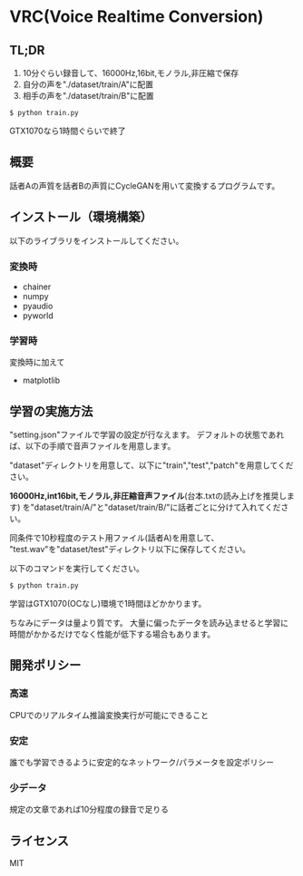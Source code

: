 # VRC(Voice Realtime Conversion)
## TL;DR
1. 10分ぐらい録音して、16000Hz,16bit,モノラル,非圧縮で保存
2. 自分の声を"./dataset/train/A"に配置
3. 相手の声を"./dataset/train/B"に配置
```
$ python train.py
```
GTX1070なら1時間ぐらいで終了
## 概要
 話者Aの声質を話者Bの声質にCycleGANを用いて変換するプログラムです。

## インストール（環境構築）
以下のライブラリをインストールしてください。

### 変換時
- chainer
- numpy
- pyaudio
- pyworld

### 学習時
変換時に加えて
- matplotlib

## 学習の実施方法
"setting.json"ファイルで学習の設定が行なえます。
デフォルトの状態であれば、以下の手順で音声ファイルを用意します。

"dataset"ディレクトリを用意して、以下に"train","test","patch"を用意してください。

**16000Hz,int16bit,モノラル,非圧縮音声ファイル**(台本.txtの読み上げを推奨します)
を"dataset/train/A/"と"dataset/train/B/"に話者ごとに分けて入れてください。

同条件で10秒程度のテスト用ファイル(話者A)を用意して、
"test.wav"を"dataset/test"ディレクトリ以下に保存してください。

以下のコマンドを実行してください。

```
$ python train.py
```
学習はGTX1070(OCなし)環境で1時間ほどかかります。

ちなみにデータは量より質です。
大量に偏ったデータを読み込ませると学習に時間がかかるだけでなく性能が低下する場合もあります。

## 開発ポリシー
### 高速
CPUでのリアルタイム推論変換実行が可能にできること
### 安定
誰でも学習できるように安定的なネットワーク/パラメータを設定ポリシー
### 少データ
規定の文章であれば10分程度の録音で足りる

## ライセンス

MIT
